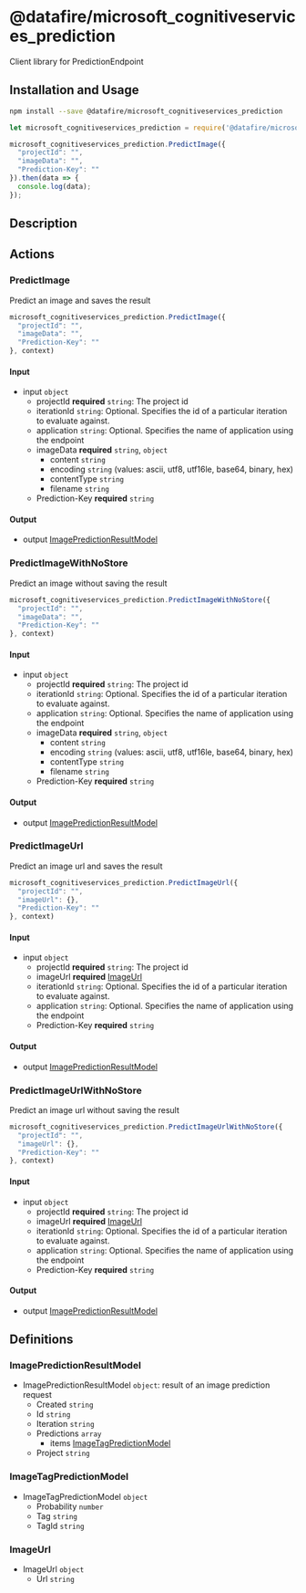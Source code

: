 # @datafire/microsoft_cognitiveservices_prediction

Client library for PredictionEndpoint

## Installation and Usage
```bash
npm install --save @datafire/microsoft_cognitiveservices_prediction
```
```js
let microsoft_cognitiveservices_prediction = require('@datafire/microsoft_cognitiveservices_prediction').create();

microsoft_cognitiveservices_prediction.PredictImage({
  "projectId": "",
  "imageData": "",
  "Prediction-Key": ""
}).then(data => {
  console.log(data);
});
```

## Description



## Actions

### PredictImage
Predict an image and saves the result


```js
microsoft_cognitiveservices_prediction.PredictImage({
  "projectId": "",
  "imageData": "",
  "Prediction-Key": ""
}, context)
```

#### Input
* input `object`
  * projectId **required** `string`: The project id
  * iterationId `string`: Optional. Specifies the id of a particular iteration to evaluate against.
  * application `string`: Optional. Specifies the name of application using the endpoint
  * imageData **required** `string`, `object`
    * content `string`
    * encoding `string` (values: ascii, utf8, utf16le, base64, binary, hex)
    * contentType `string`
    * filename `string`
  * Prediction-Key **required** `string`

#### Output
* output [ImagePredictionResultModel](#imagepredictionresultmodel)

### PredictImageWithNoStore
Predict an image without saving the result


```js
microsoft_cognitiveservices_prediction.PredictImageWithNoStore({
  "projectId": "",
  "imageData": "",
  "Prediction-Key": ""
}, context)
```

#### Input
* input `object`
  * projectId **required** `string`: The project id
  * iterationId `string`: Optional. Specifies the id of a particular iteration to evaluate against.
  * application `string`: Optional. Specifies the name of application using the endpoint
  * imageData **required** `string`, `object`
    * content `string`
    * encoding `string` (values: ascii, utf8, utf16le, base64, binary, hex)
    * contentType `string`
    * filename `string`
  * Prediction-Key **required** `string`

#### Output
* output [ImagePredictionResultModel](#imagepredictionresultmodel)

### PredictImageUrl
Predict an image url and saves the result


```js
microsoft_cognitiveservices_prediction.PredictImageUrl({
  "projectId": "",
  "imageUrl": {},
  "Prediction-Key": ""
}, context)
```

#### Input
* input `object`
  * projectId **required** `string`: The project id
  * imageUrl **required** [ImageUrl](#imageurl)
  * iterationId `string`: Optional. Specifies the id of a particular iteration to evaluate against.
  * application `string`: Optional. Specifies the name of application using the endpoint
  * Prediction-Key **required** `string`

#### Output
* output [ImagePredictionResultModel](#imagepredictionresultmodel)

### PredictImageUrlWithNoStore
Predict an image url without saving the result


```js
microsoft_cognitiveservices_prediction.PredictImageUrlWithNoStore({
  "projectId": "",
  "imageUrl": {},
  "Prediction-Key": ""
}, context)
```

#### Input
* input `object`
  * projectId **required** `string`: The project id
  * imageUrl **required** [ImageUrl](#imageurl)
  * iterationId `string`: Optional. Specifies the id of a particular iteration to evaluate against.
  * application `string`: Optional. Specifies the name of application using the endpoint
  * Prediction-Key **required** `string`

#### Output
* output [ImagePredictionResultModel](#imagepredictionresultmodel)



## Definitions

### ImagePredictionResultModel
* ImagePredictionResultModel `object`: result of an image prediction request
  * Created `string`
  * Id `string`
  * Iteration `string`
  * Predictions `array`
    * items [ImageTagPredictionModel](#imagetagpredictionmodel)
  * Project `string`

### ImageTagPredictionModel
* ImageTagPredictionModel `object`
  * Probability `number`
  * Tag `string`
  * TagId `string`

### ImageUrl
* ImageUrl `object`
  * Url `string`


